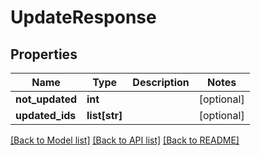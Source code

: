 # UpdateResponse

## Properties
Name | Type | Description | Notes
------------ | ------------- | ------------- | -------------
**not_updated** | **int** |  | [optional] 
**updated_ids** | **list[str]** |  | [optional] 

[[Back to Model list]](README.md#documentation-for-models) [[Back to API list]](../README.md#documentation-for-api-endpoints) [[Back to README]](../README.md)


